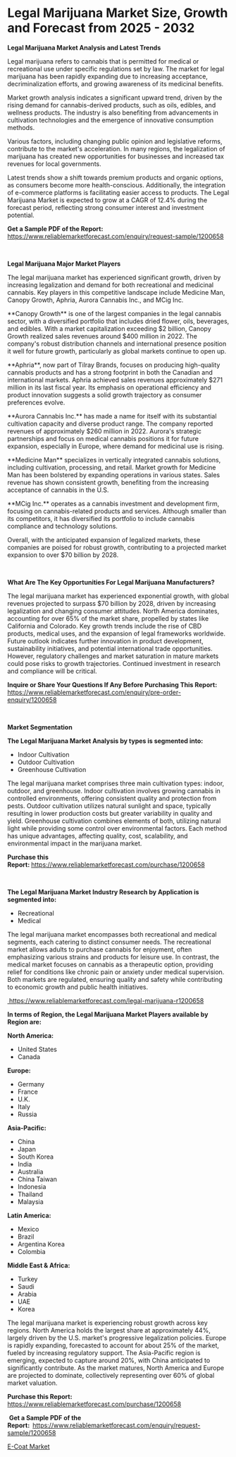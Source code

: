 <p><h1>Legal Marijuana Market Size, Growth and Forecast from 2025 - 2032</h1></p><p><strong>Legal Marijuana Market Analysis and Latest Trends</strong></p>
<p><p>Legal marijuana refers to cannabis that is permitted for medical or recreational use under specific regulations set by law. The market for legal marijuana has been rapidly expanding due to increasing acceptance, decriminalization efforts, and growing awareness of its medicinal benefits. </p><p>Market growth analysis indicates a significant upward trend, driven by the rising demand for cannabis-derived products, such as oils, edibles, and wellness products. The industry is also benefiting from advancements in cultivation technologies and the emergence of innovative consumption methods. </p><p>Various factors, including changing public opinion and legislative reforms, contribute to the market's acceleration. In many regions, the legalization of marijuana has created new opportunities for businesses and increased tax revenues for local governments. </p><p>Latest trends show a shift towards premium products and organic options, as consumers become more health-conscious. Additionally, the integration of e-commerce platforms is facilitating easier access to products. The Legal Marijuana Market is expected to grow at a CAGR of 12.4% during the forecast period, reflecting strong consumer interest and investment potential.</p></p>
<p><strong>Get a Sample PDF of the Report:&nbsp;</strong> <a href="https://www.reliablemarketforecast.com/enquiry/request-sample/1200658?utm_campaign=2235&utm_medium=2&utm_source=Github&utm_content=ia&utm_term=22032025&utm_id=legal-marijuana">https://www.reliablemarketforecast.com/enquiry/request-sample/1200658</a></p>
<p>&nbsp;</p>
<p><strong>Legal Marijuana Major Market Players</strong></p>
<p><p>The legal marijuana market has experienced significant growth, driven by increasing legalization and demand for both recreational and medicinal cannabis. Key players in this competitive landscape include Medicine Man, Canopy Growth, Aphria, Aurora Cannabis Inc., and MCig Inc.</p><p>**Canopy Growth** is one of the largest companies in the legal cannabis sector, with a diversified portfolio that includes dried flower, oils, beverages, and edibles. With a market capitalization exceeding $2 billion, Canopy Growth realized sales revenues around $400 million in 2022. The company's robust distribution channels and international presence position it well for future growth, particularly as global markets continue to open up.</p><p>**Aphria**, now part of Tilray Brands, focuses on producing high-quality cannabis products and has a strong footprint in both the Canadian and international markets. Aphria achieved sales revenues approximately $271 million in its last fiscal year. Its emphasis on operational efficiency and product innovation suggests a solid growth trajectory as consumer preferences evolve.</p><p>**Aurora Cannabis Inc.** has made a name for itself with its substantial cultivation capacity and diverse product range. The company reported revenues of approximately $260 million in 2022. Aurora's strategic partnerships and focus on medical cannabis positions it for future expansion, especially in Europe, where demand for medicinal use is rising.</p><p>**Medicine Man** specializes in vertically integrated cannabis solutions, including cultivation, processing, and retail. Market growth for Medicine Man has been bolstered by expanding operations in various states. Sales revenue has shown consistent growth, benefiting from the increasing acceptance of cannabis in the U.S.</p><p>**MCig Inc.** operates as a cannabis investment and development firm, focusing on cannabis-related products and services. Although smaller than its competitors, it has diversified its portfolio to include cannabis compliance and technology solutions.</p><p>Overall, with the anticipated expansion of legalized markets, these companies are poised for robust growth, contributing to a projected market expansion to over $70 billion by 2028.</p></p>
<p>&nbsp;</p>
<p><strong>What Are The Key Opportunities For Legal Marijuana Manufacturers?</strong></p>
<p><p>The legal marijuana market has experienced exponential growth, with global revenues projected to surpass $70 billion by 2028, driven by increasing legalization and changing consumer attitudes. North America dominates, accounting for over 65% of the market share, propelled by states like California and Colorado. Key growth trends include the rise of CBD products, medical uses, and the expansion of legal frameworks worldwide. Future outlook indicates further innovation in product development, sustainability initiatives, and potential international trade opportunities. However, regulatory challenges and market saturation in mature markets could pose risks to growth trajectories. Continued investment in research and compliance will be critical.</p></p>
<p><strong>Inquire or Share Your Questions If Any Before Purchasing This Report:</strong> <a href="https://www.reliablemarketforecast.com/enquiry/pre-order-enquiry/1200658?utm_campaign=2235&utm_medium=2&utm_source=Github&utm_content=ia&utm_term=22032025&utm_id=legal-marijuana">https://www.reliablemarketforecast.com/enquiry/pre-order-enquiry/1200658</a></p>
<p>&nbsp;</p>
<p><strong>Market Segmentation</strong></p>
<p><strong>The Legal Marijuana Market Analysis by types is segmented into:</strong></p>
<p><ul><li>Indoor Cultivation</li><li>Outdoor Cultivation</li><li>Greenhouse Cultivation</li></ul></p>
<p><p>The legal marijuana market comprises three main cultivation types: indoor, outdoor, and greenhouse. Indoor cultivation involves growing cannabis in controlled environments, offering consistent quality and protection from pests. Outdoor cultivation utilizes natural sunlight and space, typically resulting in lower production costs but greater variability in quality and yield. Greenhouse cultivation combines elements of both, utilizing natural light while providing some control over environmental factors. Each method has unique advantages, affecting quality, cost, scalability, and environmental impact in the marijuana market.</p></p>
<p><strong>Purchase this Report:&nbsp;</strong><a href="https://www.reliablemarketforecast.com/purchase/1200658?utm_campaign=2235&utm_medium=2&utm_source=Github&utm_content=ia&utm_term=22032025&utm_id=legal-marijuana">https://www.reliablemarketforecast.com/purchase/1200658</a></p>
<p>&nbsp;</p>
<p><strong>The Legal Marijuana Market Industry Research by Application is segmented into:</strong></p>
<p><ul><li>Recreational</li><li>Medical</li></ul></p>
<p><p>The legal marijuana market encompasses both recreational and medical segments, each catering to distinct consumer needs. The recreational market allows adults to purchase cannabis for enjoyment, often emphasizing various strains and products for leisure use. In contrast, the medical market focuses on cannabis as a therapeutic option, providing relief for conditions like chronic pain or anxiety under medical supervision. Both markets are regulated, ensuring quality and safety while contributing to economic growth and public health initiatives.</p></p>
<p><a href="https://www.reliablemarketforecast.com/legal-marijuana-r1200658?utm_campaign=2235&utm_medium=2&utm_source=Github&utm_content=ia&utm_term=22032025&utm_id=legal-marijuana">&nbsp;https://www.reliablemarketforecast.com/legal-marijuana-r1200658</a></p>
<p><strong>In terms of Region, the Legal Marijuana Market Players available by Region are:</strong></p>
<p>
    <p> <strong> North America: </strong>
        <ul>
            <li>United States</li>
            <li>Canada</li>
        </ul>
        </p> 
    <p> <strong> Europe: </strong>
        <ul>
            <li>Germany</li>
            <li>France</li>
            <li>U.K.</li>
            <li>Italy</li>
            <li>Russia</li>
        </ul>
        </p> 
    <p> <strong> Asia-Pacific: </strong>
        <ul>
            <li>China</li>
            <li>Japan</li>
            <li>South Korea</li>
            <li>India</li>
            <li>Australia</li>
            <li>China Taiwan</li>
            <li>Indonesia</li>
            <li>Thailand</li>
            <li>Malaysia</li>
        </ul>
        </p> 
    <p> <strong> Latin America: </strong>
        <ul>
            <li>Mexico</li>
            <li>Brazil</li>
            <li>Argentina Korea</li>
            <li>Colombia</li>
        </ul>
        </p> 
    <p> <strong> Middle East & Africa: </strong>
        <ul>
            <li>Turkey</li>
            <li>Saudi</li>
            <li>Arabia</li>
            <li>UAE</li>
            <li>Korea</li>
        </ul>
    </p>
    </p>
<p><p>The legal marijuana market is experiencing robust growth across key regions. North America holds the largest share at approximately 44%, largely driven by the U.S. market's progressive legalization policies. Europe is rapidly expanding, forecasted to account for about 25% of the market, fueled by increasing regulatory support. The Asia-Pacific region is emerging, expected to capture around 20%, with China anticipated to significantly contribute. As the market matures, North America and Europe are projected to dominate, collectively representing over 60% of global market valuation.</p></p>
<p><strong>Purchase this Report: </strong><a href="https://www.reliablemarketforecast.com/purchase/1200658?utm_campaign=2235&utm_medium=2&utm_source=Github&utm_content=ia&utm_term=22032025&utm_id=legal-marijuana">https://www.reliablemarketforecast.com/purchase/1200658</a></p>
<p>&nbsp;<strong>Get a Sample PDF of the Report:&nbsp;&nbsp;</strong><a href="https://www.reliablemarketforecast.com/enquiry/request-sample/1200658?utm_campaign=2235&utm_medium=2&utm_source=Github&utm_content=ia&utm_term=22032025&utm_id=legal-marijuana">https://www.reliablemarketforecast.com/enquiry/request-sample/1200658</a></p>
<p><strong></strong></p>
<p><p><a href="https://github.com/gullattedenna/Market-Research-Report-List-1/blob/main/e-coat-market.md?utm_campaign=2235&utm_medium=2&utm_source=Github&utm_content=ia&utm_term=22032025&utm_id=legal-marijuana">E-Coat Market</a></p></p>